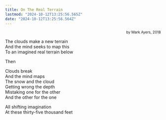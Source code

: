 ```yaml
---
title: On The Real Terrain
lastmod: "2024-10-12T13:25:56.565Z"
date: "2024-10-12T13:25:56.564Z"
---
```


<div style="text-align: right"><small>by Mark Ayers, 2018</small></div>

The clouds make a new terrain\
And the mind seeks to map this\
To an imagined real terrain below

Then

Clouds break\
And the mind maps\
The snow and the cloud\
Getting wrong the depth\
Mistaking one for the other\
And the other for the one

All shifting imagination\
At these thirty-five thousand feet
